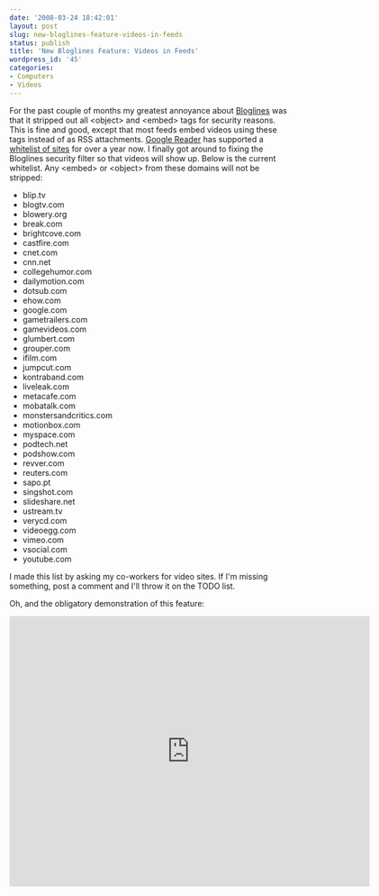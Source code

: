 ```yaml
---
date: '2008-03-24 18:42:01'
layout: post
slug: new-bloglines-feature-videos-in-feeds
status: publish
title: 'New Bloglines Feature: Videos in Feeds'
wordpress_id: '45'
categories:
- Computers
- Videos
---
```


For the past couple of months my greatest annoyance about [Bloglines](http://beta.bloglines.com/) was that it stripped out all &lt;object&gt; and &lt;embed&gt; tags for security reasons. This is fine and good, except that most feeds embed videos using these tags instead of as RSS attachments. [Google Reader](http://reader.google.com/) has supported a [whitelist of sites](http://googlereader.blogspot.com/2007/01/getting-embedded-in-google-reader.html) for over a year now. I finally got around to fixing the Bloglines security filter so that videos will show up. Below is the current whitelist. Any &lt;embed&gt; or &lt;object&gt; from these domains will not be stripped:

* blip.tv
* blogtv.com
* blowery.org
* break.com
* brightcove.com
* castfire.com
* cnet.com
* cnn.net
* collegehumor.com
* dailymotion.com
* dotsub.com
* ehow.com
* google.com
* gametrailers.com
* gamevideos.com
* glumbert.com
* grouper.com
* ifilm.com
* jumpcut.com
* kontraband.com
* liveleak.com
* metacafe.com
* mobatalk.com
* monstersandcritics.com
* motionbox.com
* myspace.com
* podtech.net
* podshow.com
* revver.com
* reuters.com
* sapo.pt
* singshot.com
* slideshare.net
* ustream.tv
* verycd.com
* videoegg.com
* vimeo.com
* vsocial.com
* youtube.com

I made this list by asking my co-workers for video sites. If I'm missing something, post a comment and I'll throw it on the TODO list. 

Oh, and the obligatory demonstration of this feature:

<embed src="https://www.youtube.com/v/VhnVQizc69c?version=3&amp;hl=en_US&amp;rel=0" type="application/x-shockwave-flash" width="640" height="480" allowscriptaccess="always" allowfullscreen="true">
</embed>
